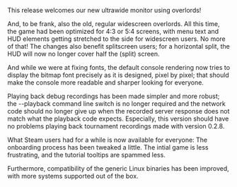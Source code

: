 This release welcomes our new ultrawide monitor using overlords!

And, to be frank, also the old, regular widescreen overlords. 
All this time, the game had been optimized for 4:3 or 5:4 screens, 
with menu text and HUD elements getting stretched to the side for widescreen users.
No more of that! The changes also benefit splitscreen users; 
for a horizontal split, the HUD will now no longer cover half the (split) screen.

And while we were at fixing fonts, 
the default console rendering now tries to display the bitmap font precisely as it is designed, 
pixel by pixel; 
that should make the console more readable and sharper looking for everyone.

Playing back debug recordings has been made simpler and more robust; 
the --playback command line switch is no longer required and the network code should no longer
give up when the recorded server response does not match what the playback code expects. 
Especially, this version should have no problems playing back tournament recordings made with
version 0.2.8.

What Steam users had for a while is now available for everyone: 
The onboarding process has been tweaked a little. The intial game is less frustrating, 
and the tutorial tooltips are spammed less.

Furthermore, compatibility of the generic Linux binaries has been improved, 
with more systems supported out of the box.